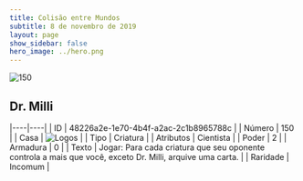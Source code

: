 ```yaml
---
title: Colisão entre Mundos
subtitle: 8 de novembro de 2019
layout: page
show_sidebar: false
hero_image: ../hero.png
---
```


![150](https://cdn.keyforgegame.com/media/card_front/pt/452_150_XV92WJJP7FMJ_pt.png)

## Dr. Milli

|----|----|
| ID | 48226a2e-1e70-4b4f-a2ac-2c1b8965788c |
| Número | 150 |
| Casa | ![Logos](https://archonarcana.com/images/thumb/c/ce/Logos.png/22px-Logos.png "Logos") |
| Tipo | Criatura |
| Atributos | Cientista |
| Poder | 2 |
| Armadura | 0 |
| Texto | Jogar: Para cada criatura que seu oponente controla a mais que você, exceto Dr. Milli, arquive uma carta. |
| Raridade | Incomum |
